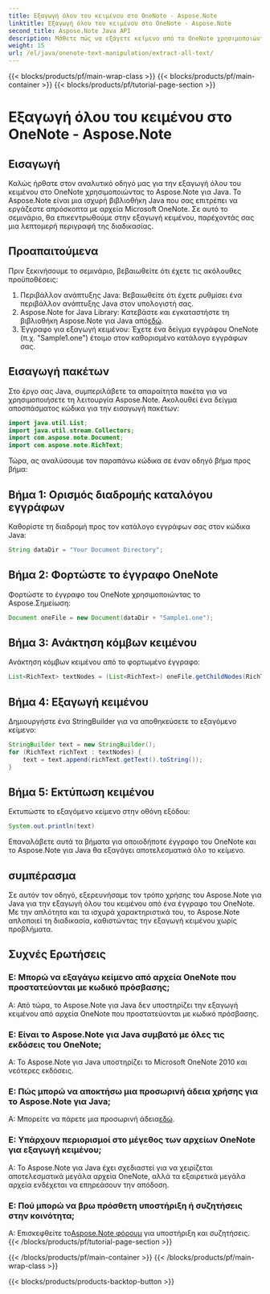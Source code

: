 ```yaml
---
title: Εξαγωγή όλου του κειμένου στο OneNote - Aspose.Note
linktitle: Εξαγωγή όλου του κειμένου στο OneNote - Aspose.Note
second_title: Aspose.Note Java API
description: Μάθετε πώς να εξάγετε κείμενο από το OneNote χρησιμοποιώντας το Aspose.Note για Java. Ένας περιεκτικός οδηγός με οδηγίες βήμα προς βήμα για απρόσκοπτη εξαγωγή κειμένου.
weight: 15
url: /el/java/onenote-text-manipulation/extract-all-text/
---
```


{{< blocks/products/pf/main-wrap-class >}}
{{< blocks/products/pf/main-container >}}
{{< blocks/products/pf/tutorial-page-section >}}

# Εξαγωγή όλου του κειμένου στο OneNote - Aspose.Note

## Εισαγωγή
Καλώς ήρθατε στον αναλυτικό οδηγό μας για την εξαγωγή όλου του κειμένου στο OneNote χρησιμοποιώντας το Aspose.Note για Java. Το Aspose.Note είναι μια ισχυρή βιβλιοθήκη Java που σας επιτρέπει να εργάζεστε απρόσκοπτα με αρχεία Microsoft OneNote. Σε αυτό το σεμινάριο, θα επικεντρωθούμε στην εξαγωγή κειμένου, παρέχοντάς σας μια λεπτομερή περιγραφή της διαδικασίας.
## Προαπαιτούμενα
Πριν ξεκινήσουμε το σεμινάριο, βεβαιωθείτε ότι έχετε τις ακόλουθες προϋποθέσεις:
1. Περιβάλλον ανάπτυξης Java: Βεβαιωθείτε ότι έχετε ρυθμίσει ένα περιβάλλον ανάπτυξης Java στον υπολογιστή σας.
2.  Aspose.Note for Java Library: Κατεβάστε και εγκαταστήστε τη βιβλιοθήκη Aspose.Note για Java από[εδώ](https://releases.aspose.com/note/java/).
3. Έγγραφο για εξαγωγή κειμένου: Έχετε ένα δείγμα εγγράφου OneNote (π.χ. "Sample1.one") έτοιμο στον καθορισμένο κατάλογο εγγράφων σας.
## Εισαγωγή πακέτων
Στο έργο σας Java, συμπεριλάβετε τα απαραίτητα πακέτα για να χρησιμοποιήσετε τη λειτουργία Aspose.Note. Ακολουθεί ένα δείγμα αποσπάσματος κώδικα για την εισαγωγή πακέτων:
```java
import java.util.List;
import java.util.stream.Collectors;
import com.aspose.note.Document;
import com.aspose.note.RichText;
```
Τώρα, ας αναλύσουμε τον παραπάνω κώδικα σε έναν οδηγό βήμα προς βήμα:
## Βήμα 1: Ορισμός διαδρομής καταλόγου εγγράφων
Καθορίστε τη διαδρομή προς τον κατάλογο εγγράφων σας στον κώδικα Java:
```java
String dataDir = "Your Document Directory";
```
## Βήμα 2: Φορτώστε το έγγραφο OneNote
Φορτώστε το έγγραφο του OneNote χρησιμοποιώντας το Aspose.Σημείωση:
```java
Document oneFile = new Document(dataDir + "Sample1.one");
```
## Βήμα 3: Ανάκτηση κόμβων κειμένου
Ανάκτηση κόμβων κειμένου από το φορτωμένο έγγραφο:
```java
List<RichText> textNodes = (List<RichText>) oneFile.getChildNodes(RichText.class);
```
## Βήμα 4: Εξαγωγή κειμένου
Δημιουργήστε ένα StringBuilder για να αποθηκεύσετε το εξαγόμενο κείμενο:
```java
StringBuilder text = new StringBuilder();
for (RichText richText : textNodes) {
    text = text.append(richText.getText().toString());
}
```
## Βήμα 5: Εκτύπωση κειμένου
Εκτυπώστε το εξαγόμενο κείμενο στην οθόνη εξόδου:
```java
System.out.println(text)
```
Επαναλάβετε αυτά τα βήματα για οποιοδήποτε έγγραφο του OneNote και το Aspose.Note για Java θα εξαγάγει αποτελεσματικά όλο το κείμενο.
## συμπέρασμα
Σε αυτόν τον οδηγό, εξερευνήσαμε τον τρόπο χρήσης του Aspose.Note για Java για την εξαγωγή όλου του κειμένου από ένα έγγραφο του OneNote. Με την απλότητα και τα ισχυρά χαρακτηριστικά του, το Aspose.Note απλοποιεί τη διαδικασία, καθιστώντας την εξαγωγή κειμένου χωρίς προβλήματα.
## Συχνές Ερωτήσεις

### Ε: Μπορώ να εξαγάγω κείμενο από αρχεία OneNote που προστατεύονται με κωδικό πρόσβασης;
Α: Από τώρα, το Aspose.Note για Java δεν υποστηρίζει την εξαγωγή κειμένου από αρχεία OneNote που προστατεύονται με κωδικό πρόσβασης.
### Ε: Είναι το Aspose.Note για Java συμβατό με όλες τις εκδόσεις του OneNote;
Α: Το Aspose.Note για Java υποστηρίζει το Microsoft OneNote 2010 και νεότερες εκδόσεις.
### Ε: Πώς μπορώ να αποκτήσω μια προσωρινή άδεια χρήσης για το Aspose.Note για Java;
 Α: Μπορείτε να πάρετε μια προσωρινή άδεια[εδώ](https://purchase.aspose.com/temporary-license/).
### Ε: Υπάρχουν περιορισμοί στο μέγεθος των αρχείων OneNote για εξαγωγή κειμένου;
Α: Το Aspose.Note για Java έχει σχεδιαστεί για να χειρίζεται αποτελεσματικά μεγάλα αρχεία OneNote, αλλά τα εξαιρετικά μεγάλα αρχεία ενδέχεται να επηρεάσουν την απόδοση.
### Ε: Πού μπορώ να βρω πρόσθετη υποστήριξη ή συζητήσεις στην κοινότητα;
 Α: Επισκεφθείτε το[Aspose.Note φόρουμ](https://forum.aspose.com/c/note/28) για υποστήριξη και συζητήσεις.
{{< /blocks/products/pf/tutorial-page-section >}}

{{< /blocks/products/pf/main-container >}}
{{< /blocks/products/pf/main-wrap-class >}}

{{< blocks/products/products-backtop-button >}}
